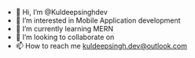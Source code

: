 - 👋 Hi, I’m @Kuldeepsinghdev
- 👀 I’m interested in Mobile Application development
- 🌱 I’m currently learning MERN 
- 💞️ I’m looking to collaborate on 
- 📫 How to reach me kuldeepsingh.dev@outlook.com

<!---
Kuldeepsinghdev/Kuldeepsinghdev is a ✨ special ✨ repository because its `README.md` (this file) appears on your GitHub profile.
You can click the Preview link to take a look at your changes.
--->
